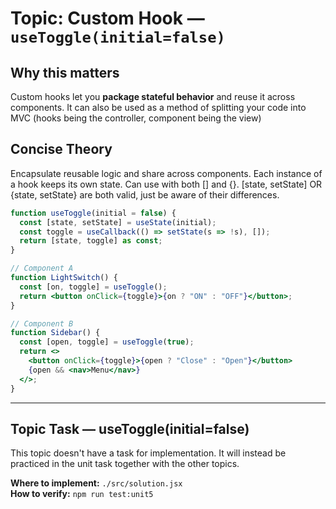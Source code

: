 # Topic: Custom Hook — `useToggle(initial=false)`

## Why this matters
Custom hooks let you **package stateful behavior** and reuse it across components. It can also be used as a method of splitting your code into MVC (hooks being the controller, component being the view)

## Concise Theory
Encapsulate reusable logic and share across components. Each instance of a hook keeps its own state. Can use with both [] and {}. [state, setState] OR {state, setState} are both valid, just be aware of their differences.

```jsx
function useToggle(initial = false) {
  const [state, setState] = useState(initial);
  const toggle = useCallback(() => setState(s => !s), []);
  return [state, toggle] as const;
}

// Component A
function LightSwitch() {
  const [on, toggle] = useToggle();
  return <button onClick={toggle}>{on ? "ON" : "OFF"}</button>;
}

// Component B
function Sidebar() {
  const [open, toggle] = useToggle(true);
  return <>
    <button onClick={toggle}>{open ? "Close" : "Open"}</button>
    {open && <nav>Menu</nav>}
  </>;
}
```

---

## Topic Task — **useToggle(initial=false)**
This topic doesn't have a task for implementation. It will instead be practiced in the unit task together with the other topics.

**Where to implement:** `./src/solution.jsx`  
**How to verify:** `npm run test:unit5`
